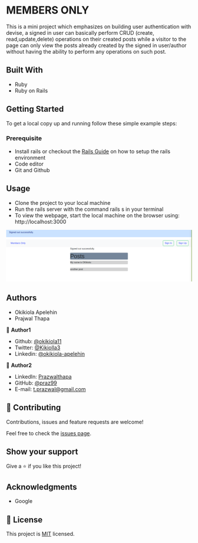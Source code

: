 # MEMBERS ONLY
This is a mini project which emphasizes on building user authentication with devise, a signed in user can basically perform CRUD (create, read,update,delete) operations on their created posts while a visitor to the page can only view the posts already created by the signed in user/author without having the ability to perform any operations on such post.

## Built With
- Ruby
- Ruby on Rails

## Getting Started
To get a local copy up and running follow these simple example steps:
 
### Prerequisite
- Install rails or checkout the <a href="https://guides.rubyonrails.org/getting_started.html">Rails Guide</a> on how to setup the rails environment
- Code editor
- Git and Github

## Usage
- Clone the project to your local machine
- Run the rails server with the command rails s in your terminal
- To view the webpage, start the local machine on the browser using:
http://localhost:3000

![screenshot](screenshot.png)


## Authors
- Okikiola Apelehin
- Prajwal Thapa

👤 **Author1**

- Github: [@okikiola11](https://github.com/okikiola11)
- Twitter: [@Kikiolla3](https://twitter.com/Kikiolla3)
- Linkedin: [@okikiola-apelehin](https://www.linkedin.com/in/okikiola-apelehin-459008122/)

👤 **Author2**
- LinkedIn: [Prazwalthapa](www.linkedin.com/in/prazwal-thapa/) 
- GitHub: [@praz99](https://github.com/praz99)
- E-mail: t.prazwal@gmail.com 

## 🤝 Contributing

Contributions, issues and feature requests are welcome!

Feel free to check the [issues page](https://github.com/okikiola11/Members_only/issues).

## Show your support

Give a ⭐️ if you like this project!

## Acknowledgments

- Google

## 📝 License

This project is [MIT](lic.url) licensed.